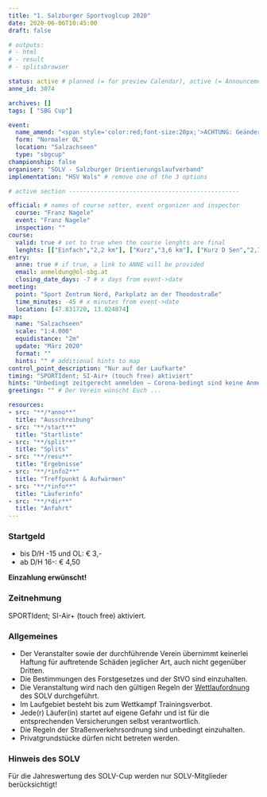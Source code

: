 ```yaml
---
title: "1. Salzburger Sportvoglcup 2020"
date: 2020-06-06T10:45:00
draft: false

# outputs:
# - html
# - result
# - splitsbrowser

status: active # planned (= for preview Calendar), active (= Announcement...), done (=Results...), canceled (for canceled events)
anne_id: 3074

archives: []
tags: [ "SBG Cup"]

event:
  name_amend: "<span style='color:red;font-size:20px;'>ACHTUNG: Geänderter Wettkampfort</span>"
  form: "Normaler OL"
  location: "Salzachseen"
  type: "sbgcup"
championship: false
organiser: "SOLV - Salzburger Orientierungslaufverband"
implementation: "HSV Wals" # remove one of the 3 options

# active section ------------------------------------------------

official: # names of course setter, event organizer and inspector
  course: "Franz Nagele"
  event: "Franz Nagele"
  inspection: ""
course:
  valid: true # set to true when the course lenghts are final
  lenghts: [["Einfach","2,2 km"], ["Kurz","3,6 km"], ["Kurz D Sen","2,7 km"], ["Mittel","4,0 km"], ["Lang","5,0 km"], ["Family","1,5 km"]]
entry:
  anne: true # if true, a link to ANNE will be provided
  email: anmeldung@ol-sbg.at
  closing_date_days: -7 # x days from event->date
meeting:
  point: "Sport Zentrum Nord, Parkplatz an der Theodostraße"
  time_minutes: -45 # x minutes from event->date
  location: [47.831720, 13.024874]
map:
  name: "Salzachseen"
  scale: "1:4.000"
  equidistance: "2m"
  update: "März 2020"
  format: ""
  hints: "" # additional hints to map
control_point_description: "Nur auf der Laufkarte"
timing: "SPORTIdent; SI-Air+ (touch free) aktiviert"
hints: "Unbedingt zeitgerecht anmelden – Corona-bedingt sind keine Anmeldungen vor Ort erwünscht!!!"
greetings: "" # Der Verein wünscht Euch ...

resources:
- src: "**/*anno**"
  title: "Ausschreibung"
- src: "**/start**"
  title: "Startliste"
- src: "**/split**"
  title: "Splits"
- src: "**/resu**"
  title: "Ergebnisse"
- src: "**/*info2**"
  title: "Treffpunkt & Aufwärmen"
- src: "**/*info**"
  title: "Läuferinfo"
- src: "**/*dir**"
  title: "Anfahrt"
---
```


### Startgeld

- bis D/H -15 und OL: € 3,-
- ab D/H 16-: € 4,50

**Einzahlung erwünscht!**

### Zeitnehmung

SPORTIdent; SI-Air+ (touch free) aktiviert.

### Allgemeines

- Der Veranstalter sowie der durchführende Verein übernimmt keinerlei Haftung für auftretende Schäden jeglicher Art, auch nicht gegenüber Dritten.
- Die Bestimmungen des Forstgesetzes und der StVO sind einzuhalten.
- Die Veranstaltung wird nach den gültigen Regeln der [Wettlaufordnung](../../wettlaufordnung) des SOLV durchgeführt.
- Im Laufgebiet besteht bis zum Wettkampf Trainingsverbot.
- Jede\(r) Läufer(in) startet auf eigene Gefahr und ist für die entsprechenden Versicherungen selbst verantwortlich.
- Die Regeln der Straßenverkehrsordnung sind unbedingt einzuhalten.
- Privatgrundstücke dürfen nicht betreten werden.

### Hinweis des SOLV

Für die Jahreswertung des SOLV-Cup werden nur SOLV-Mitglieder berücksichtigt!
